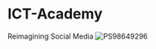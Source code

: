 # ICT-Academy
Reimagining Social Media
![PS98649296](https://user-images.githubusercontent.com/87849366/149700214-30a18a67-0c97-4a91-ad28-4e7ebbbefcbc.jpg)
